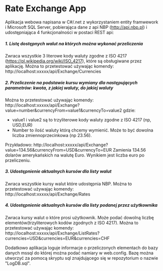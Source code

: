 # Rate Exchange App
Aplikacja webowa napisana w C#/.net z wykorzystaniem entity framwework i  Microsoft SQL Server, pobierająca dane z api NBP (http://api.nbp.pl) i udostępniająca 4 funkcjonalności w postaci REST api:

##### 1. Listę dostępnych walut na których można wykonać przeliczenia
Zwraca wszystkie 3 literowe kody waluty zgodne z ISO 4217 (https://pl.wikipedia.org/wiki/ISO_4217), które są obsługiwane przez aplikację.
Można to przetestować używając komendy:
http://localhost:xxxxx/api/Exchange/Currencies

##### 2. Przeliczenie na podstawie kursu wymiany dla następujących parametrów: kwota, z jakiej waluty, do jakiej waluty
Można to przetestować używając komendy:
http://localhost:xxxxx/api/Exchange?value=number&currencyFrom=value1&currencyTo=value2
gdzie:
- value1 i value2 są to trzyliterowe kody waluty zgodne z ISO 4217 (np, USD,EUR)
- Number to ilość waluty którą chcemy wymienić. Może to być dowolna liczba zmiennoprzecinkowa (np 23.56).

Przykładowo:
http://localhost:xxxxx/api/Exchange?value=134.56&currencyFrom=USD&currencyTo=EUR
Zamienia 134.56 dolarów amerykańskich na walutę Euro. Wynikiem jest liczba euro po przeliczeniu.

##### 3. Udostępnienie aktualnych kursów dla listy walut
Zwraca wszystkie kursy walut które udostępnia NBP.
Można to przetestować używając komendy:
http://localhost:xxxxx/api/Exchange/Rates

##### 4. Udostępnienie aktualnych kursów dla listy podanej przez użytkownika 
Zwraca kursy walut o które prosi użytkownik. Może podać dowolną liczbę elementów(trzyliterowych kodów zgodnych z ISO 4217).
Można to przetestować używając komendy:
http://localhost:xxxxx/api/Exchange/ListRates?currencies=USD&currencies=EUR&currencies=CHF


Dodatkowo aplikacja loguje informacje o przeliczonych elementach do bazy danych mssql do której można podać namiary w web.config. Bazę można utworzyć za pomocą skryptu sql znajdującego się w repozytorium o nazwie "LogDB.sql".